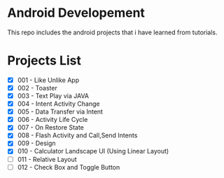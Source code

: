 # Android Developement

This repo includes the android projects that i have learned from tutorials.


# Projects List

- [x] 001 - Like Unlike App
- [x] 002 - Toaster 
- [x] 003 - Text Play via JAVA
- [x] 004 - Intent Activity Change
- [x] 005 - Data Transfer via Intent
- [x] 006 - Activity Life Cycle
- [x] 007 - On Restore State 
- [x] 008 - Flash Activity and Call,Send Intents
- [x] 009 - Design
- [x] 010 - Calculator Landscape UI (Using Linear Layout)
- [ ] 011 -  Relative Layout 
- [ ] 012 - Check Box and Toggle Button
